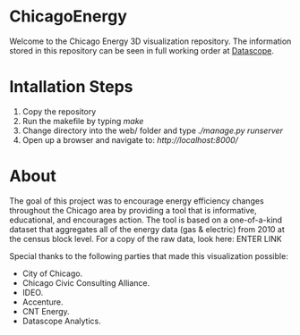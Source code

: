 ChicagoEnergy
=============
Welcome to the Chicago Energy 3D visualization repository. The information stored in this repository can be seen in full working order at [Datascope](http://chicagoenergy.datascopeanalytics.com/).

Intallation Steps
=================
1. Copy the repository
2. Run the makefile by typing *make*
3. Change directory into the web/ folder and type *./manage.py runserver*
4. Open up a browser and navigate to: *http://localhost:8000/*

About
=====
The goal of this project was to encourage energy efficiency changes throughout the Chicago area by providing a tool that is informative, educational, and encourages action. The tool is based on a one-of-a-kind dataset that aggregates all of the energy data (gas & electric) from 2010 at the census block level. For a copy of the raw data, look here: ENTER LINK

Special thanks to the following parties that made this visualization possible:
- City of Chicago.
- Chicago Civic Consulting Alliance.
- IDEO.
- Accenture.
- CNT Energy.
- Datascope Analytics.
